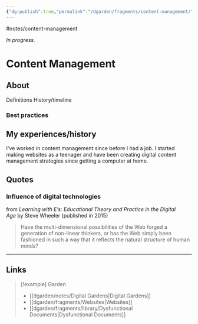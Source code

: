 ```yaml
---
{"dg-publish":true,"permalink":"/dgarden/fragments/content-management/","created":"2025-02-01T01:57:02.314-05:00","updated":"2025-08-16T12:55:37.861-04:00"}
---
```


#notes/content-management

*In progress.*
# Content Management
## About
Definitions
History/timeline
### Best practices

## My experiences/history
I've worked in content management since before I had a job. I started making websites as a teenager and have been creating digital content management strategies since getting a computer at home. 

## Quotes

### Influence of digital technologies
from _Learning with E’s: Educational Theory and Practice in the Digital Age_ by Steve Wheeler (published in 2015)

> Have the multi-dimensional possibilities of the Web forged a generation of non-linear thinkers, or has the Web simply been fashioned in such a way that it reflects the natural structure of human minds?
---

## Links

> [!example] Garden
> - [[dgarden/notes/Digital Gardens\|Digital Gardens]]
> - [[dgarden/fragments/Websites\|Websites]]
> - [[dgarden/fragments/library/Dysfunctional Documents\|Dysfunctional Documents]]

